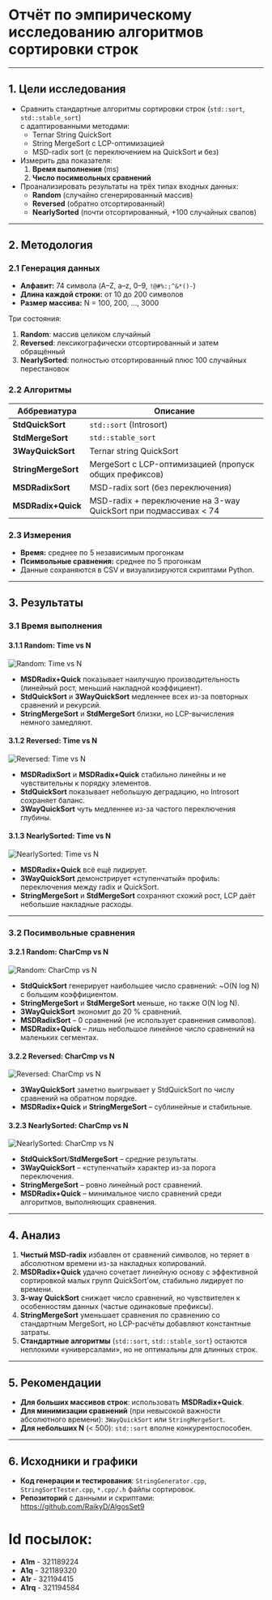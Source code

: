 # Отчёт по эмпирическому исследованию алгоритмов сортировки строк

---

## 1. Цели исследования

- Сравнить стандартные алгоритмы сортировки строк (`std::sort`, `std::stable_sort`)  
  с адаптированными методами:
    - Ternar String QuickSort
    - String MergeSort с LCP-оптимизацией
    - MSD-radix sort (с переключением на QuickSort и без)
- Измерить два показателя:
    1. **Время выполнения** (ms)
    2. **Число посимвольных сравнений**
- Проанализировать результаты на трёх типах входных данных:
    - **Random** (случайно сгенерированный массив)
    - **Reversed** (обратно отсортированный)
    - **NearlySorted** (почти отсортированный, +100 случайных свапов)

---

## 2. Методология

### 2.1 Генерация данных

- **Алфавит:** 74 символа (A–Z, a–z, 0–9, `!@#%:;^&*()-`)
- **Длина каждой строки:** от 10 до 200 символов
- **Размер массива:** N = 100, 200, …, 3000

Три состояния:
1. **Random**: массив целиком случайный
2. **Reversed**: лексикографически отсортированный и затем обращённый
3. **NearlySorted**: полностью отсортированный плюс 100 случайных перестановок

### 2.2 Алгоритмы

| Аббревиатура         | Описание                                                         |
|----------------------|------------------------------------------------------------------|
| **StdQuickSort**     | `std::sort` (Introsort)                                          |
| **StdMergeSort**     | `std::stable_sort`                                               |
| **3WayQuickSort**    | Ternar string QuickSort                                          |
| **StringMergeSort**  | MergeSort с LCP-оптимизацией (пропуск общих префиксов)           |
| **MSDRadixSort**     | MSD-radix sort (без переключения)                                |
| **MSDRadix+Quick**   | MSD-radix + переключение на 3-way QuickSort при подмассивах < 74 |

### 2.3 Измерения

- **Время:** среднее по 5 независимым прогонкам
- **Псимвольные сравнения:** среднее по 5 прогонкам
- Данные сохраняются в CSV и визуализируются скриптами Python.

---

## 3. Результаты

### 3.1 Время выполнения

#### 3.1.1 Random: Time vs N
![Random: Time vs N](a1.png)

- **MSDRadix+Quick** показывает наилучшую производительность (линейный рост, меньший накладной коэффициент).
- **StdQuickSort** и **3WayQuickSort** медленнее всех из-за повторных сравнений и рекурсий.
- **StringMergeSort** и **StdMergeSort** близки, но LCP-вычисления немного замедляют.

#### 3.1.2 Reversed: Time vs N
![Reversed: Time vs N](a2.png)

- **MSDRadixSort** и **MSDRadix+Quick** стабильно линейны и не чувствительны к порядку элементов.
- **StdQuickSort** показывает небольшую деградацию, но Introsort сохраняет баланс.
- **3WayQuickSort** чуть медленнее из-за частого переключения глубины.

#### 3.1.3 NearlySorted: Time vs N
![NearlySorted: Time vs N](a3.png)

- **MSDRadix+Quick** всё ещё лидирует.
- **3WayQuickSort** демонстрирует «ступенчатый» профиль: переключения между radix и QuickSort.
- **StringMergeSort** и **StdMergeSort** сохраняют схожий рост, LCP даёт небольшие накладные расходы.

---

### 3.2 Посимвольные сравнения

#### 3.2.1 Random: CharCmp vs N
![Random: CharCmp vs N](b1.png)

- **StdQuickSort** генерирует наибольшее число сравнений: ~O(N log N) с большим коэффициентом.
- **StringMergeSort** и **StdMergeSort** меньше, но также O(N log N).
- **3WayQuickSort** экономит до 20 % сравнений.
- **MSDRadixSort** – 0 сравнений (не использует сравнения символов).
- **MSDRadix+Quick** – лишь небольшое линейное число сравнений на маленьких сегментах.

#### 3.2.2 Reversed: CharCmp vs N
![Reversed: CharCmp vs N](b2.png)

- **3WayQuickSort** заметно выигрывает у StdQuickSort по числу сравнений на обратном порядке.
- **MSDRadix+Quick** и **StringMergeSort** – сублинейные и стабильные.

#### 3.2.3 NearlySorted: CharCmp vs N
![NearlySorted: CharCmp vs N](b3.png)

- **StdQuickSort**/**StdMergeSort** – средние результаты.
- **3WayQuickSort** – «ступенчатый» характер из-за порога переключения.
- **StringMergeSort** – ровно линейный рост сравнений.
- **MSDRadix+Quick** – минимальное число сравнений среди алгоритмов, выполняющих сравнения.

---

## 4. Анализ

1. **Чистый MSD-radix** избавлен от сравнений символов, но теряет в абсолютном времени из-за накладных копирований.
2. **MSDRadix+Quick** удачно сочетает линейную основу с эффективной сортировкой малых групп QuickSort’ом, стабильно лидирует по времени.
3. **3-way QuickSort** снижает число сравнений, но чувствителен к особенностям данных (частые одинаковые префиксы).
4. **StringMergeSort** уменьшает сравнения по сравнению со стандартным MergeSort, но LCP-расчёты добавляют константные затраты.
5. **Стандартные алгоритмы** (`std::sort`, `std::stable_sort`) остаются неплохими «универсалами», но не оптимальны для длинных строк.

---

## 5. Рекомендации

- **Для больших массивов строк**: использовать **MSDRadix+Quick**.
- **Для минимизации сравнений** (при невысокой важности абсолютного времени): `3WayQuickSort` или `StringMergeSort`.
- **Для небольших N** (< 500): `std::sort` вполне конкурентоспособен.

---

## 6. Исходники и графики

- **Код генерации и тестирования**: `StringGenerator.cpp`, `StringSortTester.cpp`, `*.cpp/.h` файлы сортировок.
- **Репозиторий** с данными и скриптами:  
  https://github.com/RaikyD/AlgosSet9
# Id посылок:
- **A1m** - 321189224
- **A1q** - 321189320
- **A1r** - 321194415
- **A1rq** - 321194584

